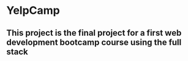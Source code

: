 # YelpCamp
## This project is the final project for a first web development bootcamp course using the full stack

